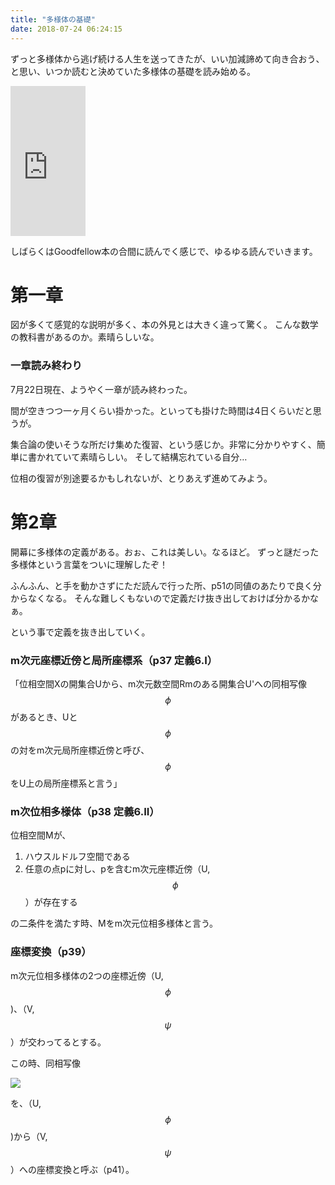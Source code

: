```yaml
---
title: "多様体の基礎"
date: 2018-07-24 06:24:15
---
```


ずっと多様体から逃げ続ける人生を送ってきたが、いい加減諦めて向き合おう、と思い、いつか読むと決めていた多様体の基礎を読み始める。

<iframe style="width:120px;height:240px;" marginwidth="0" marginheight="0" scrolling="no" frameborder="0" src="https://rcm-fe.amazon-adsystem.com/e/cm?ref=qf_sp_asin_til&t=karino203-22&m=amazon&o=9&p=8&l=as1&IS1=1&detail=1&asins=4130621033&bc1=ffffff&lt1=_top&fc1=333333&lc1=0066c0&bg1=ffffff&f=ifr"> </iframe>

しばらくはGoodfellow本の合間に読んでく感じで、ゆるゆる読んでいきます。

# 第一章

図が多くて感覚的な説明が多く、本の外見とは大きく違って驚く。
こんな数学の教科書があるのか。素晴らしいな。

### 一章読み終わり

7月22日現在、ようやく一章が読み終わった。

間が空きつつ一ヶ月くらい掛かった。といっても掛けた時間は4日くらいだと思うが。

集合論の使いそうな所だけ集めた復習、という感じか。非常に分かりやすく、簡単に書かれていて素晴らしい。
そして結構忘れている自分…

位相の復習が別途要るかもしれないが、とりあえず進めてみよう。

# 第2章

開幕に多様体の定義がある。おぉ、これは美しい。なるほど。
ずっと謎だった多様体という言葉をついに理解したぞ！

ふんふん、と手を動かさずにただ読んで行った所、p51の同値のあたりで良く分からなくなる。
そんな難しくもないので定義だけ抜き出しておけば分かるかなぁ。

という事で定義を抜き出していく。

### m次元座標近傍と局所座標系（p37 定義6.I）

「位相空間Xの開集合Uから、m次元数空間Rmのある開集合U'への同相写像 $$\phi$$ があるとき、Uと $$\phi$$ の対をm次元局所座標近傍と呼び、$$\phi$$ をU上の局所座標系と言う」

### m次位相多様体（p38 定義6.II）

位相空間Mが、

1. ハウスルドルフ空間である
2. 任意の点pに対し、pを含むm次元座標近傍（U, $$\phi$$ ）が存在する

の二条件を満たす時、Mをm次元位相多様体と言う。

### 座標変換（p39）

m次元位相多様体の2つの座標近傍（U, $$\phi$$ )、（V, $$\psi$$ ）が交わってるとする。

この時、同相写像

![](https://i.imgur.com/Dk3Qtfe.png)

を、（U, $$\phi$$ )から（V, $$\psi$$ ）への座標変換と呼ぶ（p41）。
